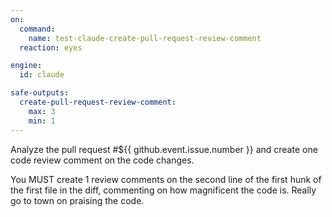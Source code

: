 ```yaml
---
on:
  command:
    name: test-claude-create-pull-request-review-comment
  reaction: eyes

engine: 
  id: claude

safe-outputs:
  create-pull-request-review-comment:
    max: 3
    min: 1
---
```


Analyze the pull request #${{ github.event.issue.number }} and create one code review comment on the code changes. 

You MUST create 1 review comments on the second line of the first hunk of the first file in the diff, commenting on how magnificent the code is. Really go to town on praising the code.
